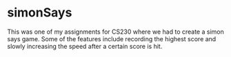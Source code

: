 # simonSays
This was one of my assignments for CS230 where we had to create a simon says game. Some of the features include recording the highest score and slowly increasing the speed after a certain score is hit. 
